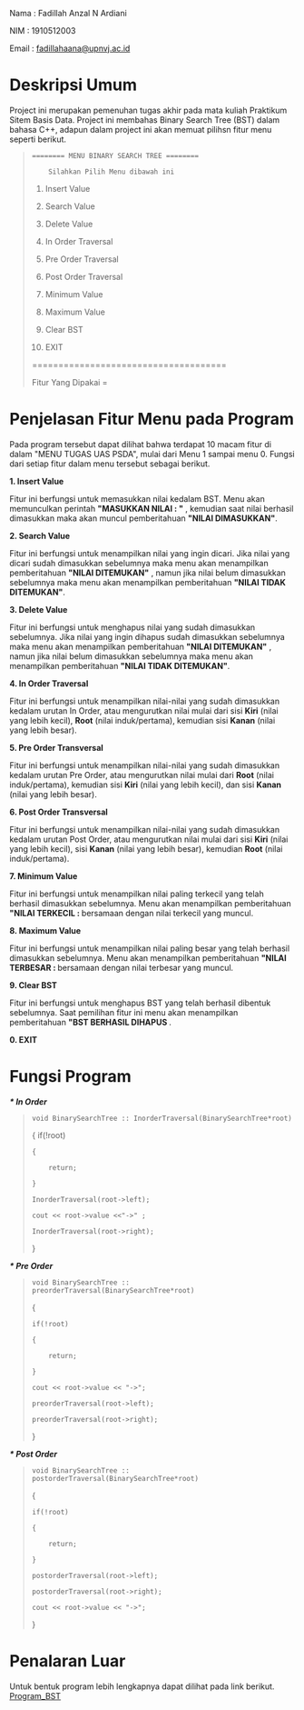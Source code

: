 Nama  : Fadillah Anzal N Ardiani

NIM   : 1910512003

Email : fadillahaana@upnvj.ac.id


<body>
<h1>Deskripsi Umum</h1>
<p> Project ini merupakan pemenuhan tugas akhir pada mata kuliah Praktikum Sitem Basis Data.
Project ini membahas Binary Search Tree (BST) dalam bahasa C++, adapun dalam project ini akan memuat pilihsn fitur menu seperti berikut. 
<blockquote>
	
	======== MENU BINARY SEARCH TREE ========
  
  	    Silahkan Pilih Menu dibawah ini
    
1. Insert Value
  
2. Search Value

3. Delete Value

4. In Order Traversal

5. Pre Order Traversal

6. Post Order Traversal

7. Minimum Value

8. Maximum Value

9. Clear BST

0. EXIT

=====================================

Fitur Yang Dipakai =</blockquote></p>

<h1>Penjelasan Fitur Menu pada Program</h1>
<p>Pada program tersebut dapat dilihat bahwa terdapat 10 macam fitur di dalam "MENU TUGAS UAS PSDA", mulai dari Menu 1 sampai menu 0. 
Fungsi dari setiap fitur dalam menu tersebut sebagai berikut.
  
<b>1. Insert Value</b>

Fitur ini berfungsi untuk memasukkan nilai kedalam BST. Menu akan memunculkan perintah <b>"MASUKKAN NILAI : "</b> , kemudian saat nilai berhasil dimasukkan maka akan muncul pemberitahuan <b>"NILAI DIMASUKKAN"</b>.
  
<b>2. Search Value</b>

Fitur ini berfungsi untuk menampilkan nilai yang ingin dicari. Jika nilai yang dicari sudah dimasukkan sebelumnya maka menu akan menampilkan pemberitahuan <b>"NILAI DITEMUKAN"</b> , namun jika nilai belum dimasukkan sebelumnya maka menu akan menampilkan pemberitahuan <b>"NILAI TIDAK DITEMUKAN"</b>.

<b>3. Delete Value</b>

Fitur ini berfungsi untuk menghapus nilai yang sudah dimasukkan sebelumnya. Jika nilai yang ingin dihapus sudah dimasukkan sebelumnya maka menu akan menampilkan pemberitahuan <b>"NILAI DITEMUKAN"</b> , namun jika nilai belum dimasukkan sebelumnya maka menu akan menampilkan pemberitahuan <b>"NILAI TIDAK DITEMUKAN"</b>.

<b>4. In Order Traversal</b>

Fitur ini berfungsi untuk menampilkan nilai-nilai yang sudah dimasukkan kedalam urutan In Order, atau mengurutkan nilai mulai dari sisi <b>Kiri</b> (nilai yang lebih kecil), <b>Root</b> (nilai induk/pertama), kemudian sisi <b>Kanan</b> (nilai yang lebih besar).

<b>5. Pre Order Transversal</b>

Fitur ini berfungsi untuk menampilkan nilai-nilai yang sudah dimasukkan kedalam urutan Pre Order, atau mengurutkan nilai mulai dari <b>Root</b> (nilai induk/pertama), kemudian sisi <b>Kiri</b> (nilai yang lebih kecil), dan sisi <b>Kanan</b> (nilai yang lebih besar).

<b>6. Post Order Transversal</b>

Fitur ini berfungsi untuk menampilkan nilai-nilai yang sudah dimasukkan kedalam urutan Post Order, atau mengurutkan nilai mulai dari sisi <b>Kiri</b> (nilai yang lebih kecil), sisi <b>Kanan</b> (nilai yang lebih besar), kemudian <b>Root</b> (nilai induk/pertama).

<b>7. Minimum Value</b>

Fitur ini berfungsi untuk menampilkan nilai paling terkecil yang telah berhasil dimasukkan sebelumnya. Menu akan menampilkan pemberitahuan <b>"NILAI TERKECIL : </b> bersamaan dengan nilai terkecil yang muncul.

<b>8. Maximum Value</b>

Fitur ini berfungsi untuk menampilkan nilai paling besar yang telah berhasil dimasukkan sebelumnya. Menu akan menampilkan pemberitahuan <b>"NILAI TERBESAR : </b> bersamaan dengan nilai terbesar yang muncul.

<b>9. Clear BST</b>

Fitur ini berfungsi untuk menghapus BST yang telah berhasil dibentuk sebelumnya. Saat pemilihan fitur ini menu akan menampilkan pemberitahuan <b>"BST BERHASIL DIHAPUS </b>.

<b>0. EXIT</b></p>

<h1>Fungsi Program</h1>

<b><i>* In Order</i></b>

<blockquote>
	
	void BinarySearchTree :: InorderTraversal(BinarySearchTree*root) 
	
{
    if(!root) 
    
	{
	
        return;
	
    }
    
    InorderTraversal(root->left);
    
    cout << root->value <<"->" ;
    
    InorderTraversal(root->right);
    
}

</blockquote>


<b><i>* Pre Order</i></b>

<blockquote>
	
	void BinarySearchTree :: preorderTraversal(BinarySearchTree*root) 
	
{

    if(!root) 
    
	{
	
        return;
	
    }
    
    cout << root->value << "->";
    
  	preorderTraversal(root->left);
	
  	preorderTraversal(root->right);
	
}

</blockquote>


<b><i>* Post Order</i></b>

<blockquote>
	
	void BinarySearchTree :: postorderTraversal(BinarySearchTree*root) 
	
{

    if(!root) 
    
	{
	
        return;
	
    }
    
  	postorderTraversal(root->left);
	
  	postorderTraversal(root->right);
	
  	cout << root->value << "->";
	
}

</blockquote>

<h1>Penalaran Luar</h1>

Untuk bentuk program lebih lengkapnya dapat dilihat pada link berikut. [Program_BST](https://github.com/dl0521/UAS_PSDA_Fadillah-Anzal/blob/master/Pemrograman%20UAS_BST_)
</body>
</html>
